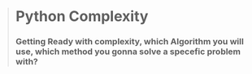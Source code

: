 > # Python Complexity
> ### Getting Ready with complexity, which Algorithm you will use, which method you gonna solve a specefic problem with?
